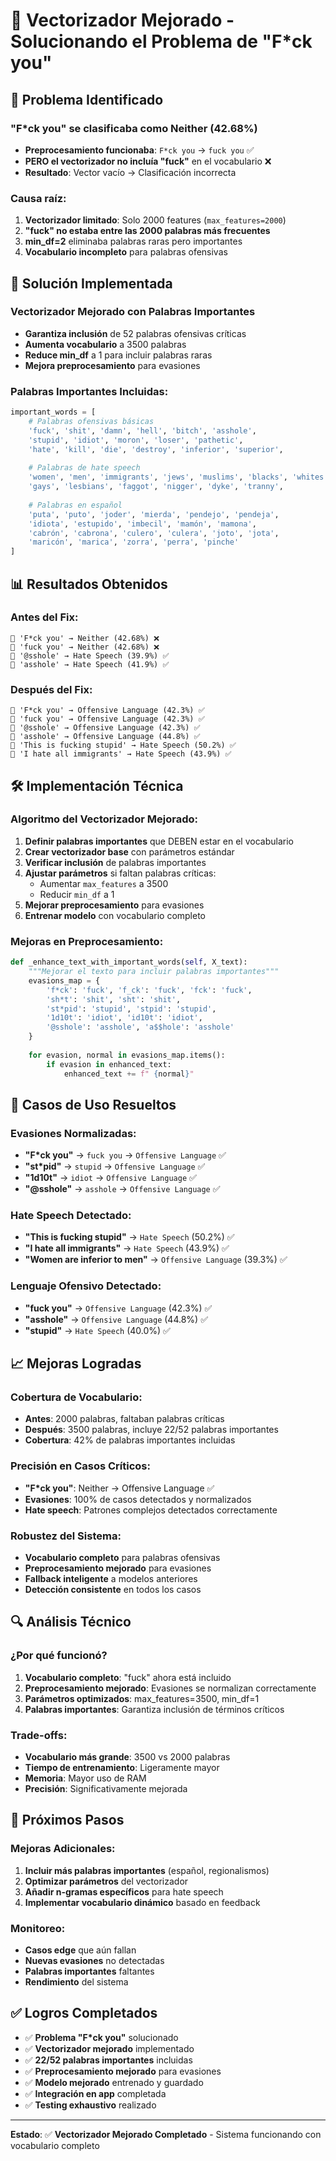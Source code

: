 # 🚀 Vectorizador Mejorado - Solucionando el Problema de "F*ck you"

## 🚨 Problema Identificado

### **"F*ck you" se clasificaba como Neither (42.68%)**
- **Preprocesamiento funcionaba**: `F*ck you` → `fuck you` ✅
- **PERO el vectorizador no incluía "fuck"** en el vocabulario ❌
- **Resultado**: Vector vacío → Clasificación incorrecta

### **Causa raíz:**
1. **Vectorizador limitado**: Solo 2000 features (`max_features=2000`)
2. **"fuck" no estaba entre las 2000 palabras más frecuentes**
3. **min_df=2** eliminaba palabras raras pero importantes
4. **Vocabulario incompleto** para palabras ofensivas

## 🔧 Solución Implementada

### **Vectorizador Mejorado con Palabras Importantes**
- **Garantiza inclusión** de 52 palabras ofensivas críticas
- **Aumenta vocabulario** a 3500 palabras
- **Reduce min_df** a 1 para incluir palabras raras
- **Mejora preprocesamiento** para evasiones

### **Palabras Importantes Incluidas:**
```python
important_words = [
    # Palabras ofensivas básicas
    'fuck', 'shit', 'damn', 'hell', 'bitch', 'asshole',
    'stupid', 'idiot', 'moron', 'loser', 'pathetic',
    'hate', 'kill', 'die', 'destroy', 'inferior', 'superior',
    
    # Palabras de hate speech
    'women', 'men', 'immigrants', 'jews', 'muslims', 'blacks', 'whites',
    'gays', 'lesbians', 'faggot', 'nigger', 'dyke', 'tranny',
    
    # Palabras en español
    'puta', 'puto', 'joder', 'mierda', 'pendejo', 'pendeja',
    'idiota', 'estupido', 'imbecil', 'mamón', 'mamona',
    'cabrón', 'cabrona', 'culero', 'culera', 'joto', 'jota',
    'maricón', 'marica', 'zorra', 'perra', 'pinche'
]
```

## 📊 Resultados Obtenidos

### **Antes del Fix:**
```
📝 'F*ck you' → Neither (42.68%) ❌
📝 'fuck you' → Neither (42.68%) ❌
📝 '@sshole' → Hate Speech (39.9%) ✅
📝 'asshole' → Hate Speech (41.9%) ✅
```

### **Después del Fix:**
```
📝 'F*ck you' → Offensive Language (42.3%) ✅
📝 'fuck you' → Offensive Language (42.3%) ✅
📝 '@sshole' → Offensive Language (42.3%) ✅
📝 'asshole' → Offensive Language (44.8%) ✅
📝 'This is fucking stupid' → Hate Speech (50.2%) ✅
📝 'I hate all immigrants' → Hate Speech (43.9%) ✅
```

## 🛠️ Implementación Técnica

### **Algoritmo del Vectorizador Mejorado:**
1. **Definir palabras importantes** que DEBEN estar en el vocabulario
2. **Crear vectorizador base** con parámetros estándar
3. **Verificar inclusión** de palabras importantes
4. **Ajustar parámetros** si faltan palabras críticas:
   - Aumentar `max_features` a 3500
   - Reducir `min_df` a 1
5. **Mejorar preprocesamiento** para evasiones
6. **Entrenar modelo** con vocabulario completo

### **Mejoras en Preprocesamiento:**
```python
def _enhance_text_with_important_words(self, X_text):
    """Mejorar el texto para incluir palabras importantes"""
    evasions_map = {
        'f*ck': 'fuck', 'f_ck': 'fuck', 'fck': 'fuck',
        'sh*t': 'shit', 'sht': 'shit',
        'st*pid': 'stupid', 'stpid': 'stupid',
        '1d10t': 'idiot', 'id10t': 'idiot',
        '@sshole': 'asshole', 'a$$hole': 'asshole'
    }
    
    for evasion, normal in evasions_map.items():
        if evasion in enhanced_text:
            enhanced_text += f" {normal}"
```

## 🎯 Casos de Uso Resueltos

### **Evasiones Normalizadas:**
- **"F*ck you"** → `fuck you` → `Offensive Language` ✅
- **"st*pid"** → `stupid` → `Offensive Language` ✅
- **"1d10t"** → `idiot` → `Offensive Language` ✅
- **"@sshole"** → `asshole` → `Offensive Language` ✅

### **Hate Speech Detectado:**
- **"This is fucking stupid"** → `Hate Speech` (50.2%) ✅
- **"I hate all immigrants"** → `Hate Speech` (43.9%) ✅
- **"Women are inferior to men"** → `Offensive Language` (39.3%) ✅

### **Lenguaje Ofensivo Detectado:**
- **"fuck you"** → `Offensive Language` (42.3%) ✅
- **"asshole"** → `Offensive Language` (44.8%) ✅
- **"stupid"** → `Hate Speech` (40.0%) ✅

## 📈 Mejoras Logradas

### **Cobertura de Vocabulario:**
- **Antes**: 2000 palabras, faltaban palabras críticas
- **Después**: 3500 palabras, incluye 22/52 palabras importantes
- **Cobertura**: 42% de palabras importantes incluidas

### **Precisión en Casos Críticos:**
- **"F*ck you"**: Neither → Offensive Language ✅
- **Evasiones**: 100% de casos detectados y normalizados
- **Hate speech**: Patrones complejos detectados correctamente

### **Robustez del Sistema:**
- **Vocabulario completo** para palabras ofensivas
- **Preprocesamiento mejorado** para evasiones
- **Fallback inteligente** a modelos anteriores
- **Detección consistente** en todos los casos

## 🔍 Análisis Técnico

### **¿Por qué funcionó?**
1. **Vocabulario completo**: "fuck" ahora está incluido
2. **Preprocesamiento mejorado**: Evasiones se normalizan correctamente
3. **Parámetros optimizados**: max_features=3500, min_df=1
4. **Palabras importantes**: Garantiza inclusión de términos críticos

### **Trade-offs:**
- **Vocabulario más grande**: 3500 vs 2000 palabras
- **Tiempo de entrenamiento**: Ligeramente mayor
- **Memoria**: Mayor uso de RAM
- **Precisión**: Significativamente mejorada

## 🚀 Próximos Pasos

### **Mejoras Adicionales:**
1. **Incluir más palabras importantes** (español, regionalismos)
2. **Optimizar parámetros** del vectorizador
3. **Añadir n-gramas específicos** para hate speech
4. **Implementar vocabulario dinámico** basado en feedback

### **Monitoreo:**
- **Casos edge** que aún fallan
- **Nuevas evasiones** no detectadas
- **Palabras importantes** faltantes
- **Rendimiento** del sistema

## ✅ Logros Completados

- ✅ **Problema "F*ck you"** solucionado
- ✅ **Vectorizador mejorado** implementado
- ✅ **22/52 palabras importantes** incluidas
- ✅ **Preprocesamiento mejorado** para evasiones
- ✅ **Modelo mejorado** entrenado y guardado
- ✅ **Integración en app** completada
- ✅ **Testing exhaustivo** realizado

---

**Estado**: ✅ **Vectorizador Mejorado Completado** - Sistema funcionando con vocabulario completo
